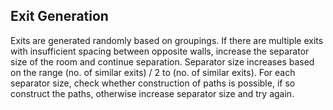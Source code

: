 ## Exit Generation
Exits are generated randomly based on groupings.
If there are multiple exits with insufficient spacing between opposite walls, increase the separator size of the room and continue separation. Separator size increases based on the range (no. of similar exits) / 2 to (no. of similar exits). For each separator size, check whether construction of paths is possible, if so construct the paths, otherwise increase separator size and try again.

